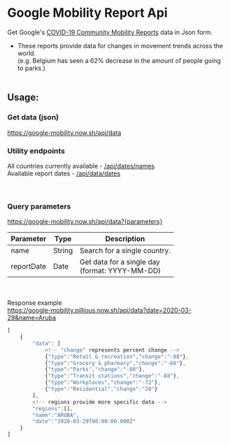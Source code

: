 # Google Mobility Report Api
Get Google's [COVID-19 Community Mobility Reports](https://www.google.com/covid19/mobility/) data in Json form. <br>
* These reports provide data for changes in movement trends across the world. <br> (e.g.  Belgium has seen a 62% decrease in the amount of people going to parks.) 
<br><br>
## Usage: 
### Get data (json)<br>
https://google-mobility.now.sh/api/data

### Utility endpoints
All countries currently available - [/api/dates/names](https://google-mobility.now.sh/api/data/names) <br>
Available report dates - [/api/data/dates](https://google-mobility.now.sh/api/data/dates)
<br><br><br>
### Query parameters

https://google-mobility.now.sh/api/data?{parameters}

Parameter | Type | Description
------------ | ------------- | -------------
name | String | Search for a single country.
reportDate | Date | Get data for a single day<br>(format: YYYY-MM-DD)

<br><br>
Response example <br>
https://google-mobility.pillious.now.sh/api/data?date=2020-03-29&name=Aruba
```javascript
[
    {
        "data": [
            <!-- "change" represents percent change -->
            {"type":"Retail & recreation","change":"-88"},
            {"type":"Grocery & pharmacy","change":"-66"},
            {"type":"Parks","change":"-80"},
            {"type":"Transit stations","change":"-88"},
            {"type":"Workplaces","change":"-72"},   
            {"type":"Residential","change":"20"}
        ],
        <!-- regions provide more specific data -->
        "regions":[],
        "name":"ARUBA",
        "date":"2020-03-29T00:00:00.000Z"
    }
]
```

